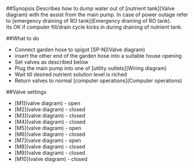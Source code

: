 ##Synopsis
Describes how to dump water out of [nutrient tank](Valve diagram) with the assist from the main pump. In case of power outage refer to [emergency draining of RO tank](Emergency draining of RO tank).  
Its OK if computer fill/drain cycle kicks in during draining of nutrient tank.


##What to do
* Connect garden hose to spigot [SP-N](Valve diagram)
* insert the other end of the garden hose into a suitable house opening
* Set valves as described below
* Plug the main pump into one of [utility outlets](Wiring diagram)
* Wait till desired nutrient solution level is riched
* Return valves to normal [computer operations](Computer operations)

##Valve settings
* [M1](valve diagram) - open
* [M2](valve diagram) - closed
* [M3](valve diagram) - closed
* [M4](valve diagram) - closed
* [M5](valve diagram) - open
* [M6](valve diagram) - closed
* [M7](valve diagram) - open
* [M8](valve diagram) - closed
* [M9](valve diagram) - closed
* [M10](valve diagram) - closed

